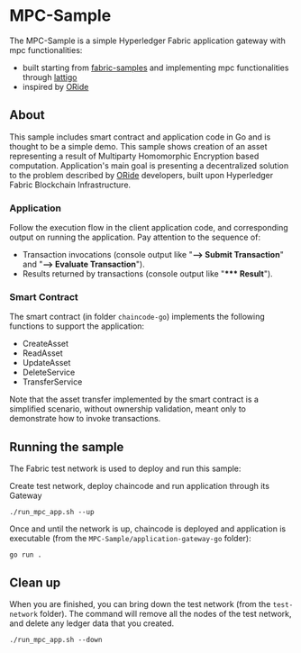 # MPC-Sample

The MPC-Sample is a simple Hyperledger Fabric application gateway with mpc functionalities:

- built starting from [fabric-samples](https://github.com/hyperledger/fabric-samples) and implementing mpc functionalities through [lattigo](https://github.com/tuneinsight/lattigo)
- inspired by [ORide](https://oride.epfl.ch/)


## About

This sample includes smart contract and application code in Go and is thought to be a simple demo. 
This sample shows creation of an asset representing a result of Multiparty Homomorphic Encryption based computation. 
Application's main goal is presenting a decentralized solution to the problem described by [ORide](https://oride.epfl.ch/) developers, 
built upon Hyperledger Fabric Blockchain Infrastructure.


### Application

Follow the execution flow in the client application code, and corresponding output on running the application. Pay attention to the sequence of:

- Transaction invocations (console output like "**--> Submit Transaction**" and "**--> Evaluate Transaction**").
- Results returned by transactions (console output like "**\*\*\* Result**").

### Smart Contract

The smart contract (in folder `chaincode-go`) implements the following functions to support the application:

- CreateAsset
- ReadAsset
- UpdateAsset
- DeleteService
- TransferService

Note that the asset transfer implemented by the smart contract is a simplified scenario, without ownership validation, meant only to demonstrate how to invoke transactions.

## Running the sample

The Fabric test network is used to deploy and run this sample:

Create test network, deploy chaincode and run application through its Gateway 
```
./run_mpc_app.sh --up  
```
Once and until the network is up, chaincode is deployed and application is executable (from the `MPC-Sample/application-gateway-go` folder):
```
go run .
```

## Clean up

When you are finished, you can bring down the test network (from the `test-network` folder). The command will remove all the nodes of the test network, and delete any ledger data that you created.

```
./run_mpc_app.sh --down  
```